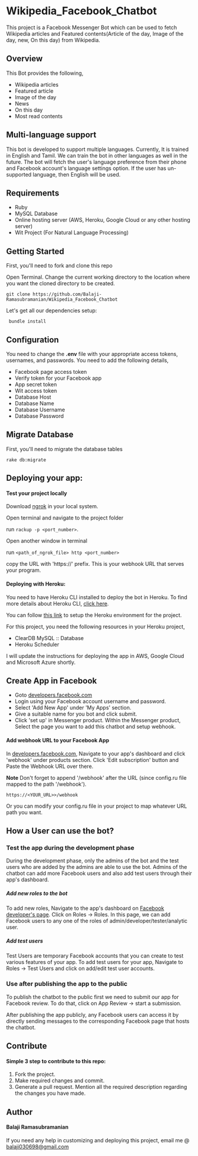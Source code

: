 # Wikipedia_Facebook_Chatbot

This project is a Facebook Messenger Bot which can be used to fetch Wikipedia articles and Featured contents(Article of the day, Image of the day, new, On this day) from Wikipedia.

## Overview
This Bot provides the following,
- Wikipedia articles 
- Featured article
- Image of the day
- News
- On this day
- Most read contents

## Multi-language support
This bot is developed to support multiple languages. Currently, It is trained in English and Tamil. We can train the bot in other languages as well in the future.
The bot will fetch the user's language preference from their phone and Facebook account's language settings option. If the user has un-supported language, then English will be used.

## Requirements
- Ruby
- MySQL Database
- Online hosting server (AWS, Heroku, Google Cloud or any other hosting server)
- Wit Project (For Natural Language Processing)

## Getting Started
First, you'll need to fork and clone this repo

Open Terminal. Change the current working directory to the location where you want the cloned directory to be created.

```
git clone https://github.com/Balaji-Ramasubramanian/Wikipedia_Facebook_Chatbot
```
Let's get all our dependencies setup:
```
 bundle install 
```

## Configuration
You need to change the **.env** file with your appropriate access tokens, usernames, and passwords. You need to add the following details,
- Facebook page access token
- Verify token for your Facebook app
- App secret token
- Wit access token
- Database Host
- Database Name
- Database Username
- Database Password

## Migrate Database
First, you'll need to migrate the database tables
```
rake db:migrate
```

## Deploying your app:

#### Test your project locally
Download [ngrok](https://ngrok.com) in your local system.

Open terminal and navigate to the project folder

run `rackup -p <port_number>`.

Open another window in terminal 

run `<path_of_ngrok_file> http <port_number>`

copy the URL with 'https://' prefix. This is your webhook URL that serves your program.


#### Deploying with Heroku:
You need to have Heroku CLI installed to deploy the bot in Heroku. To find more details about Heroku CLI, [click here](https://devcenter.heroku.com/articles/heroku-cli).

You can follow [this link](https://devcenter.heroku.com/articles/git) to setup the Heroku environment for the project.

For this project, you need the following resources in your Heroku project,
- ClearDB MySQL :: Database
- Heroku Scheduler


I will update the instructions for deploying the app in AWS, Google Cloud and Microsoft Azure shortly.

## Create App in Facebook
- Goto [developers.facebook.com](https://developers.facebook.com.)
- Login using your Facebook account username and password.
- Select 'Add New App' under 'My Apps' section.
- Give a suitable name for you bot and click submit.
- Click 'set up' in Messenger product. Within the Messenger product, Select the page you want to add this chatbot and setup webhook.

#### Add webhook URL to your Facebook App
In [developers.facebook.com](https://developers.facebook.com.), Navigate to your app's dashboard and click 'webhook' under products section.
Click 'Edit subscription' button and Paste the Webhook URL over there. 

**Note** Don't forget to append '/webhook' after the URL (since config.ru file mapped to the path '/webhook').
```
https://<YOUR_URL>>/webhook
```
Or you can modify your config.ru file in your project to map whatever URL path you want.

## How a User can use the bot?
### Test the app during the development phase
During the development phase, only the admins of the bot and the test users who are added by the admins are able to use the bot.
Admins of the chatbot can add more Facebook users and also add test users through their app's dashboard.

##### Add new roles to the bot
To add new roles, Navigate to the app's dashboard on [Facebook developer's page](https://developers.facebook.com/apps/1812783848743868/roles/roles/).
Click on Roles -> Roles.
In this page, we can add Facebook users to any one of the roles of admin/developer/tester/analytic user.

##### Add test users
Test Users are temporary Facebook accounts that you can create to test various features of your app.
To add test users for your app, Navigate to Roles -> Test Users and click on add/edit test user accounts.

### Use after publishing the app to the public
To publish the chatbot to the public first we need to submit our app for Facebook review.
To do that, click on App Review -> start a submission.

After publishing the app publicly, any Facebook users can access it by directly sending messages to the corresponding Facebook page that hosts the chatbot.

## Contribute
#### Simple 3 step to contribute to this repo:
1. Fork the project.
2. Make required changes and commit.
3. Generate a pull request. Mention all the required description regarding the changes you have made.

## Author 
#### Balaji Ramasubramanian

If you need any help in customizing and deploying this project, email me @ balaji030698@gmail.com



